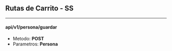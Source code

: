## Rutas de Carrito - SS
****
#### api/v1/persona/guardar
- Metodo: **POST**
- Parametros: **Persona**
